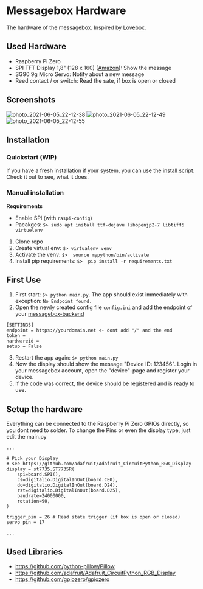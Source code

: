 # Messagebox Hardware

The hardware of the messagebox. Inspired by [Lovebox](https://en.lovebox.love/).

## Used Hardware

- Raspberry Pi Zero
- SPI TFT Display 1,8" (128 x 160) ([Amazon](https://www.amazon.de/AZDelivery-Pixeln-Display-Arduino-Raspberry/dp/B078J5TS2G)): Show the message
- SG90 9g Micro Servo: Notify about a new message 
- Reed contact / or switch: Read the sate, if box is open or closed

## Screenshots

![photo_2021-06-05_22-12-38](https://user-images.githubusercontent.com/6233308/120904809-79508180-c64e-11eb-8324-5eecb48c8d8a.jpg)
![photo_2021-06-05_22-12-49](https://user-images.githubusercontent.com/6233308/120904810-79e91800-c64e-11eb-8326-12bbda7a14c6.jpg)
![photo_2021-06-05_22-12-55](https://user-images.githubusercontent.com/6233308/120904811-79e91800-c64e-11eb-8abf-fdcd00a137d0.jpg)


## Installation

### Quickstart (WIP)
If you have a fresh installation if your system, you can use the [install script](https://github.com/ChristianGreiner/messagebox-hardware/blob/master/scripts/messagebox_install.sh).
Check it out to see, what it does. 

### Manual installation

**Requirements**
- Enable SPI (with `raspi-config`)
- Pacakges: `$> sudo apt install ttf-dejavu libopenjp2-7 libtiff5 virtuelenv`

1. Clone repo
2. Create virtual env: `$> virtualenv venv`
3. Activate the venv: `$>  source mypython/bin/activate`
4. Install pip requirements: `$>  pip install -r requirements.txt`

## First Use 

1. First start: `$> python main.py`. The app should exist immediately with exception: `No Endpoint found.`
2. Open the newly created config file `config.ini` and add the endpoint of your [messagebox-backend](https://github.com/ChristianGreiner/messagebox-backend)
```
[SETTINGS]
endpoint = https://yourdomain.net <- dont add "/" and the end
token = 
hardwareid = 
setup = False
```
3. Restart the app again: `$> python main.py`
4. Now the display should show the message "Device ID: 123456". Login in your messagebox account, open the "device"-page and register your device.
5. If the code was correct, the device should be registered and is ready to use.

## Setup the hardware

Everything can be connected to the Raspberry Pi Zero GPIOs directly, so you dont need to solder.
To change the Pins or even the display type, just edit the main.py

```
...

# Pick your Display
# see https://github.com/adafruit/Adafruit_CircuitPython_RGB_Display
display = st7735.ST7735R(
    spi=board.SPI(),
    cs=digitalio.DigitalInOut(board.CE0),
    dc=digitalio.DigitalInOut(board.D24),
    rst=digitalio.DigitalInOut(board.D25),
    baudrate=24000000,
    rotation=90,
)

trigger_pin = 26 # Read state trigger (if box is open or closed)
servo_pin = 17

...
```

## Used Libraries
- https://github.com/python-pillow/Pillow
- https://github.com/adafruit/Adafruit_CircuitPython_RGB_Display
- https://github.com/gpiozero/gpiozero




